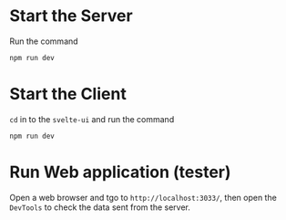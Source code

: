 # Start the Server
Run the command
```
npm run dev
```

# Start the Client
`cd` in to the `svelte-ui` and run the command
```
npm run dev
```

# Run Web application (tester)
Open a web browser and tgo to `http://localhost:3033/`, then open the `DevTools` to check the data sent from the server.

